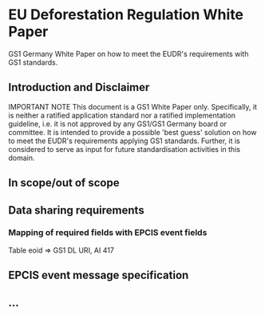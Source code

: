 # EU Deforestation Regulation White Paper
GS1 Germany White Paper on how to meet the EUDR's requirements with GS1 standards.


## Introduction and Disclaimer 

IMPORTANT NOTE
This document is a GS1 White Paper only. Specifically, it is neither a ratified application standard nor a ratified implementation guideline, i.e. it is not approved by any GS1/GS1 Germany board or committee. It is intended to provide a possible 'best guess' solution on how to meet the EUDR's requirements applying GS1 standards. Further, it is considered to serve as input for future standardisation activities in this domain.  


## In scope/out of scope


## Data sharing requirements

### Mapping of required fields with EPCIS event fields

Table 
eoid => GS1 DL URI, AI 417


## EPCIS event message specification


## ...
